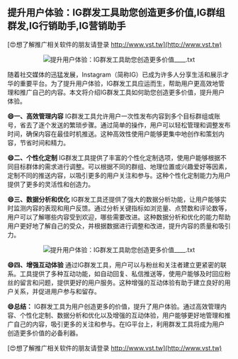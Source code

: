 ## **提升用户体验：IG群发工具助您创造更多价值,IG群组群发,IG行销助手,IG营销助手**

[😍想了解推广相关软件的朋友请登录 http://www.vst.tw](http://www.vst.tw)

 <center><img src="https://vst.tw/MP4/tuiguang/png/5.png" alt="提升用户体验：IG群发工具助您创造更多价值____.txt"></center>

随着社交媒体的迅猛发展，Instagram（简称IG）已成为许多人分享生活和展示才华的重要平台。为了提升用户体验，IG群发工具应运而生，帮助用户更高效地管理和推广自己的内容。本文将介绍IG群发工具如何助您创造更多价值，提升用户体验。

**😄一、高效管理内容**
IG群发工具允许用户一次性发布内容到多个目标群组或账号，省去了逐个发送的繁琐步骤。通过简单的操作，用户可以轻松管理和调整发布时间，确保内容在最佳时机推送。这种高效性使用户能够更集中地创作和策划内容，节省时间和精力。

**😄二、个性化定制**
IG群发工具提供了丰富的个性化定制选项，使用户能够根据不同目标群体的需求进行调整。可以根据不同的群组、地理位置或兴趣爱好等因素，定制不同的推送内容，以吸引更多的用户关注和参与。这种个性化定制能力为用户提供了更多的灵活性和创造力。

**😄三、数据分析和优化**
IG群发工具还提供了强大的数据分析功能，让用户能够实时监测内容的表现和用户反馈。通过分析关键指标如浏览量、点赞数和评论数等，用户可以了解哪些内容受到欢迎，哪些需要改进。这种数据分析和优化的能力帮助用户更好地了解自己的受众，并根据数据进行调整和改进，提升内容的质量和吸引力。

 <center><img src="https://vst.tw/MP4/tuiguang/png/7.png" alt="提升用户体验：IG群发工具助您创造更多价值____.txt"></center>

**😄四、增强互动体验**
通过IG群发工具，用户可以与粉丝和关注者建立更紧密的联系。工具提供了多种互动功能，如自动回复、私信推送等，使用户能够及时回应粉丝的留言和问题，提供更好的用户服务。这种增强的互动体验有助于建立良好的用户关系，并促进用户参与和留存。

**😄总结：**
IG群发工具为用户创造更多的价值，提升了用户体验。通过高效管理内容、个性化定制、数据分析和优化以及增强的互动体验，用户能够更好地管理和推广自己的内容，吸引更多的关注和参与。在IG平台上，利用群发工具将成为用户创造更多价值的必备利器。

[😍想了解推广相关软件的朋友请登录 http://www.vst.tw](http://www.vst.tw)



